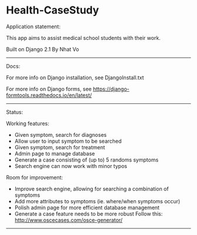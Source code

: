 # Health-CaseStudy

Application statement:

This app aims to assist medical school students with their work.

Built on Django 2.1
By Nhat Vo


---------------------------------------------------------------
Docs:

For more info on Django installation, see DjangoInstall.txt

For more info on Django forms, see https://django-formtools.readthedocs.io/en/latest/

---------------------------------------------------------------

Status:

Working features:
- Given symptom, search for diagnoses
- Allow user to input symptom to be searched
- Given symptom, search for treatment
- Admin page to manage database
- Generate a case consisting of (up to) 5 randoms symptoms
- Search engine can now work with minor typos

Room for improvement:
- Improve search engine, allowing for searching a combination of symptoms
- Add more attributes to symptoms (ie. where/when symptoms occur)
- Polish admin page for more efficient database management
- Generate a case feature needs to be more robust
Follow this: http://www.oscecases.com/osce-generator/

---------------------------------------------------------------
